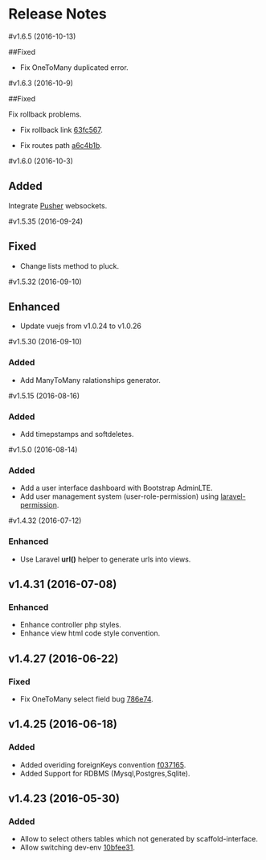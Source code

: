 # Release Notes

#v1.6.5 (2016-10-13)

##Fixed

- Fix OneToMany duplicated error.

#v1.6.3 (2016-10-9)

##Fixed

Fix rollback problems.
 
 - Fix rollback link [63fc567](https://github.com/amranidev/scaffold-interface/commit/ca1ca9f415340199fc42460f6d355d7085993bb1).

 - Fix routes path [a6c4b1b](https://github.com/amranidev/scaffold-interface/commit/e1611db39de6f17f28c5a50a7d13e65baae2227b).

#v1.6.0 (2016-10-3)

## Added

Integrate [Pusher](https://pusher.com/) websockets.

#v1.5.35 (2016-09-24)

## Fixed

- Change lists method to pluck. 

#v1.5.32 (2016-09-10)

## Enhanced

- Update vuejs from v1.0.24 to v1.0.26 

#v1.5.30 (2016-09-10)

### Added
- Add ManyToMany ralationships generator.

#v1.5.15 (2016-08-16)

### Added
- Add timepstamps and softdeletes.

#v1.5.0 (2016-08-14)

### Added
- Add a user interface dashboard with Bootstrap AdminLTE.
- Add user management system (user-role-permission) using [laravel-permission](https://github.com/spatie/laravel-permission).

#v1.4.32 (2016-07-12)

### Enhanced
- Use Laravel **url()** helper to generate urls into views.

## v1.4.31 (2016-07-08)

### Enhanced
- Enhance controller php styles.
- Enhance view html code style convention.

## v1.4.27 (2016-06-22)

### Fixed
- Fix OneToMany select field bug [786e74](https://github.com/amranidev/scaffold-interface/commit/786e74de0a62d7cc88c80617f88bec02dd3e40cd).

## v1.4.25 (2016-06-18)

### Added
- Added overiding foreignKeys convention [f037165](https://github.com/amranidev/scaffold-interface/commit/f03716595ca027a19588730b2c9f9ebb83310988).
- Added Support for RDBMS (Mysql,Postgres,Sqlite).

## v1.4.23 (2016-05-30)

### Added
- Allow to select others tables which not generated by scaffold-interface.
- Allow switching dev-env [10bfee31](https://github.com/amranidev/scaffold-interface/commit/10bfee31fffa407b1b561c2bd7344563f5e43a88).
